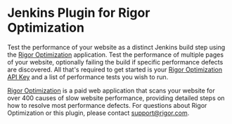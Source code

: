 # Jenkins Plugin for Rigor Optimization

Test the performance of your website as a distinct Jenkins build step using the [Rigor Optimization](http://rigor.com/features) application. Test the performance of multiple pages of your website, optionally failing the build if specific performance defects are discovered. All that's required to get started is your [Rigor Optimization API Key](https://optimization.rigor.com/Settings/API) and a list of performance tests you wish to run.

[Rigor Optimization](http://rigor.com/features) is a paid web application that scans your website for over 400 causes of slow website performance, providing detailed steps on how to resolve most performance defects. For questions about Rigor Optimization or this plugin, please contact support@rigor.com. 


